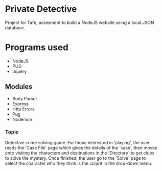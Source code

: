 # Private Detective
Project for Tafe, assesment to build a NodeJS website using a local JSON database.

<h1>Programs used</h1>
<ul>
<li>NodeJS</li>
<li>PUG</li>
<li>Jquery</li>
</ul>

<h2> Modules </h2>
<ul>
  <li>Body Parser</li>
  <li>Express</li>
  <li>Http Errors</li>
  <li>Pug</li>
  <li>Nodemon</li>
  </ul>

<h3>Topic</h3>
  
<p> Detective crime solving game. For those interested in 'playing', the user reads the 'Case File' page which gives the details of the 'case', then moves onto visiting the characters and destinations in the 'Directory' to get clues to solve the mystery. Once finished, the user go to the 'Solve' page to select the character who they think is the culprit in the drop-down menu. </p>
